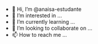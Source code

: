 - 👋 Hi, I’m @anaisa-estudante
- 👀 I’m interested in ...
- 🌱 I’m currently learning ...
- 💞️ I’m looking to collaborate on ...
- 📫 How to reach me ...

<!---
anaisa-estudante/anaisa-estudante is a ✨ special ✨ repository because its `README.md` (this file) appears on your GitHub profile.
You can click the Preview link to take a look at your changes.
--->
